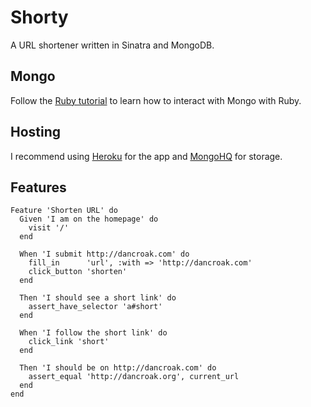 Shorty
======

A URL shortener written in Sinatra and MongoDB.

Mongo
-----

Follow the [Ruby tutorial](http://www.mongodb.org/display/DOCS/Ruby+Tutorial) to learn how to interact with Mongo with Ruby.

Hosting
-------

I recommend using [Heroku](http://heroku.com) for the app and [MongoHQ](http://mongohq.com) for storage.

Features
--------

    Feature 'Shorten URL' do
      Given 'I am on the homepage' do
        visit '/'
      end

      When 'I submit http://dancroak.com' do
        fill_in      'url', :with => 'http://dancroak.com'
        click_button 'shorten'
      end

      Then 'I should see a short link' do
        assert_have_selector 'a#short'
      end

      When 'I follow the short link' do
        click_link 'short'
      end

      Then 'I should be on http://dancroak.com' do
        assert_equal 'http://dancroak.org', current_url
      end
    end

